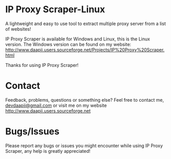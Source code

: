 IP Proxy Scraper-Linux
======================

A lightweight and easy to use tool to extract multiple proxy server from a list of websites!

IP Proxy Scraper is available for Windows and Linux, this is the Linux version.
The Windows version can be found on my website: http://www.daapii.users.sourceforge.net/Projects/IP%20Proxy%20Scraper.html

Thanks for using IP Proxy Scraper!




Contact
=========

Feedback, problems, questions or something else?
Feel free to contact me, devdaapii@gmail.com
or visit me on my website http://www.daapii.users.sourceforge.net


Bugs/Issues
=========

Please report any bugs or issues you might encounter while using IP Proxy Scraper,
any help is greatly appreciated!
